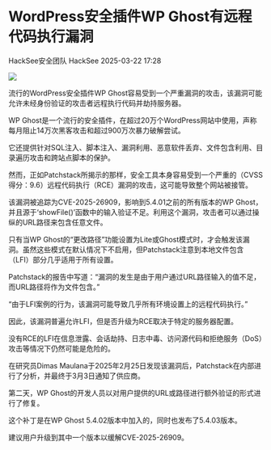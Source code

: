 #  WordPress安全插件WP Ghost有远程代码执行漏洞   
HackSee安全团队  HackSee   2025-03-22 17:28  
  
![](https://mmbiz.qpic.cn/sz_mmbiz_jpg/M8pOVgDSPVLeXbkYsjqpqvKlIC8lK4hoRicV32pcm2X5Lt5nMf005sxyA1Q7o0Pkuea0ECQUTVukcGZNBU1XkxQ/640?wx_fmt=webp&from=appmsg "")  
  
流行的WordPress安全插件WP Ghost容易受到一个严重漏洞的攻击，该漏洞可能允许未经身份验证的攻击者远程执行代码并劫持服务器。  
  
WP Ghost是一个流行的安全插件，在超过20万个WordPress网站中使用，声称每月阻止14万次黑客攻击和超过900万次暴力破解尝试。  
  
它还提供针对SQL注入、脚本注入、漏洞利用、恶意软件丢弃、文件包含利用、目录遍历攻击和跨站点脚本的保护。  
  
然而，正如Patchstack所揭示的那样，安全工具本身容易受到一个严重的（CVSS得分：9.6）远程代码执行（RCE）漏洞的攻击，这可能导致整个网站被接管。  
  
该漏洞被追踪为CVE-2025-26909，影响到5.4.01之前的所有版本的WP Ghost，并且源于‘showFile()’函数中的输入验证不足。利用这个漏洞，攻击者可以通过操纵的URL路径来包含任意文件。  
  
只有当WP Ghost的“更改路径”功能设置为Lite或Ghost模式时，才会触发该漏洞。虽然这些模式在默认情况下不启用，但Patchstack注意到本地文件包含（LFI）部分几乎适用于所有设置。  
  
Patchstack的报告中写道：“漏洞的发生是由于用户通过URL路径输入的值不足，而URL路径将作为文件包含。”  
  
“由于LFI案例的行为，该漏洞可能导致几乎所有环境设置上的远程代码执行。”  
  
因此，该漏洞普遍允许LFI，但是否升级为RCE取决于特定的服务器配置。  
  
没有RCE的LFI在信息泄露、会话劫持、日志中毒、访问源代码和拒绝服务（DoS）攻击等情况下仍然可能是危险的。  
  
在研究员Dimas Maulana于2025年2月25日发现该漏洞后，Patchstack在内部进行了分析，并最终于3月3日通知了供应商。  
  
第二天，WP Ghost的开发人员以对用户提供的URL或路径进行额外验证的形式进行了修复。  
  
这个补丁是在WP Ghost 5.4.02版本中加入的，同时也发布了5.4.03版本。  
  
建议用户升级到其中一个版本以缓解CVE-2025-26909。  
  
  
  
